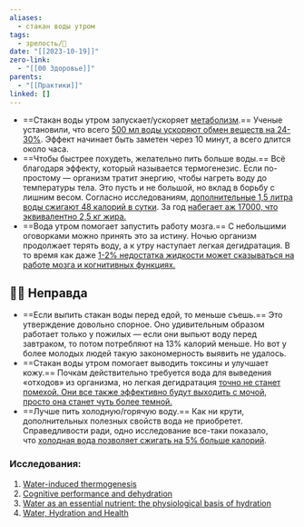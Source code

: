 ```yaml
---
aliases:
  - стакан воды утром
tags:
  - зрелость/🌱
date: "[[2023-10-19]]"
zero-link:
  - "[[00 Здоровье]]"
parents:
  - "[[Практики]]"
linked: []
---
```

- ==Стакан воды утром запускает/ускоряет [метаболизм](Метаболизм.md).== Ученые установили, что всего [500 мл воды ускоряют обмен веществ на 24-30%](https://pubmed.ncbi.nlm.nih.gov/14671205/). Эффект начинает быть заметен через 10 минут, а всего длится около часа.
- ==Чтобы быстрее похудеть, желательно пить больше воды.== Всё благодаря эффекту, который называется термогенезис. Если по-простому — организм тратит энергию, чтобы нагреть воду до температуры тела. Это пусть и не большой, но вклад в борьбу с лишним весом. Согласно исследованиям, [дополнительные 1,5 литра воды сжигают 48 калорий в сутки](https://pubmed.ncbi.nlm.nih.gov/14671205/). За год [набегает аж 17000, что эквивалентно 2,5 кг жира.](https://pubmed.ncbi.nlm.nih.gov/14671205/)
- ==Вода утром помогает запустить работу мозга.== С небольшими оговорками можно принять это за истину. Ночью организм продолжает терять воду, а к утру наступает легкая дегидратация. В то время как даже [1-2% недостатка жидкости может сказываться на работе мозга и когнитивных функциях.](https://pubmed.ncbi.nlm.nih.gov/22855911/)

## 🙅‍♂️ Неправда
- ==Если выпить стакан воды перед едой, то меньше съешь.== Это утверждение довольно спорное. Оно удивительным образом работает только у пожилых — если они выпьют воду перед завтраком, то потом потребляют на 13% калорий меньше. Но вот у более молодых людей такую закономерность выявить не удалось.
- ==Стакан воды утром помогает выводить токсины и улучшает кожу.== Почкам действительно требуется вода для выведения «отходов» из организма, но легкая дегидратация [точно не станет помехой. Они все также эффективно будут выходить с мочой, просто она станет чуть более темной.](https://pubmed.ncbi.nlm.nih.gov/19724292/)
- ==Лучше пить холодную/горячую воду.== Как ни крути, дополнительных полезных свойств вода не приобретет. Справедливости ради, одно исследование все-таки показало, что [холодная вода позволяет сжигать на 5% больше калорий](https://pubmed.ncbi.nlm.nih.gov/14671205/).

### Исследования:
1. [Water-induced thermogenesis](https://pubmed.ncbi.nlm.nih.gov/14671205/)
2. [Cognitive performance and dehydration](https://pubmed.ncbi.nlm.nih.gov/22855911/)
3. [Water as an essential nutrient: the physiological basis of hydration](https://pubmed.ncbi.nlm.nih.gov/19724292/)
4. [Water, Hydration and Health](https://www.ncbi.nlm.nih.gov/pmc/articles/PMC2908954/)